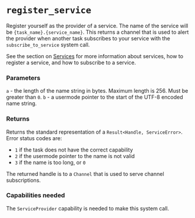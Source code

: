 # `register_service`
Register yourself as the provider of a service. The name of the service will be `{task_name}.{service_name}`. This 
returns a channel that is used to alert the provider when another task subscribes to your service with the
`subscribe_to_service` system call.

See the section on [Services](idk) for more information about services, how to register a service, and how to
subscribe to a service.

### Parameters
`a` - the length of the name string in bytes. Maximum length is 256. Must be greater than `0`.
`b` - a usermode pointer to the start of the UTF-8 encoded name string.

### Returns
Returns the standard representation of a `Result<Handle, ServiceError>`. Error status codes are:
- `1` if the task does not have the correct capability
- `2` if the usermode pointer to the name is not valid
- `3` if the name is too long, or `0`

The returned handle is to a `Channel` that is used to serve channel subscriptions.

### Capabilities needed
The `ServiceProvider` capability is needed to make this system call.
